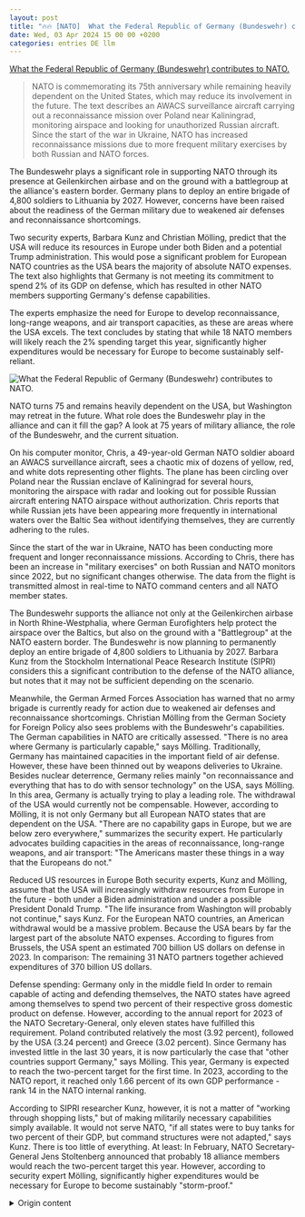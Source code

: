 ```yaml
---
layout: post
title: "🔥🔥 [NATO]  What the Federal Republic of Germany (Bundeswehr) contributes to NATO."
date: Wed, 03 Apr 2024 15 00 00 +0200
categories: entries DE llm
---
```

[ What the Federal Republic of Germany (Bundeswehr) contributes to NATO.](https://www.tagesschau.de/inland/bundeswehr-nato-75-jahre-100.html)

> NATO is commemorating its 75th anniversary while remaining heavily dependent on the United States, which may reduce its involvement in the future. The text describes an AWACS surveillance aircraft carrying out a reconnaissance mission over Poland near Kaliningrad, monitoring airspace and looking for unauthorized Russian aircraft. Since the start of the war in Ukraine, NATO has increased reconnaissance missions due to more frequent military exercises by both Russian and NATO forces. 

The Bundeswehr plays a significant role in supporting NATO through its presence at Geilenkirchen airbase and on the ground with a battlegroup at the alliance's eastern border. Germany plans to deploy an entire brigade of 4,800 soldiers to Lithuania by 2027. However, concerns have been raised about the readiness of the German military due to weakened air defenses and reconnaissance shortcomings.

Two security experts, Barbara Kunz and Christian Mölling, predict that the USA will reduce its resources in Europe under both Biden and a potential Trump administration. This would pose a significant problem for European NATO countries as the USA bears the majority of absolute NATO expenses. The text also highlights that Germany is not meeting its commitment to spend 2% of its GDP on defense, which has resulted in other NATO members supporting Germany's defense capabilities.

The experts emphasize the need for Europe to develop reconnaissance, long-range weapons, and air transport capacities, as these are areas where the USA excels. The text concludes by stating that while 18 NATO members will likely reach the 2% spending target this year, significantly higher expenditures would be necessary for Europe to become sustainably self-reliant.

![ What the Federal Republic of Germany (Bundeswehr) contributes to NATO.](https://images.tagesschau.de/image/1c97efe5-2486-4360-8de5-18352f7b59c4/AAABjqjeUok/AAABjcWen7M/16x9-1280/bundeswehr-nato-uebung-100.jpg)

 NATO turns 75 and remains heavily dependent on the USA, but Washington may retreat in the future. What role does the Bundeswehr play in the alliance and can it fill the gap? A look at 75 years of military alliance, the role of the Bundeswehr, and the current situation.

On his computer monitor, Chris, a 49-year-old German NATO soldier aboard an AWACS surveillance aircraft, sees a chaotic mix of dozens of yellow, red, and white dots representing other flights. The plane has been circling over Poland near the Russian enclave of Kaliningrad for several hours, monitoring the airspace with radar and looking out for possible Russian aircraft entering NATO airspace without authorization. Chris reports that while Russian jets have been appearing more frequently in international waters over the Baltic Sea without identifying themselves, they are currently adhering to the rules.

Since the start of the war in Ukraine, NATO has been conducting more frequent and longer reconnaissance missions. According to Chris, there has been an increase in "military exercises" on both Russian and NATO monitors since 2022, but no significant changes otherwise. The data from the flight is transmitted almost in real-time to NATO command centers and all NATO member states.

The Bundeswehr supports the alliance not only at the Geilenkirchen airbase in North Rhine-Westphalia, where German Eurofighters help protect the airspace over the Baltics, but also on the ground with a "Battlegroup" at the NATO eastern border. The Bundeswehr is now planning to permanently deploy an entire brigade of 4,800 soldiers to Lithuania by 2027. Barbara Kunz from the Stockholm International Peace Research Institute (SIPRI) considers this a significant contribution to the defense of the NATO alliance, but notes that it may not be sufficient depending on the scenario.

Meanwhile, the German Armed Forces Association has warned that no army brigade is currently ready for action due to weakened air defenses and reconnaissance shortcomings. Christian Mölling from the German Society for Foreign Policy also sees problems with the Bundeswehr's capabilities.  The German capabilities in NATO are critically assessed. "There is no area where Germany is particularly capable," says Mölling. Traditionally, Germany has maintained capacities in the important field of air defense. However, these have been thinned out by weapons deliveries to Ukraine. Besides nuclear deterrence, Germany relies mainly "on reconnaissance and everything that has to do with sensor technology" on the USA, says Mölling. In this area, Germany is actually trying to play a leading role. The withdrawal of the USA would currently not be compensable. However, according to Mölling, it is not only Germany but all European NATO states that are dependent on the USA. "There are no capability gaps in Europe, but we are below zero everywhere," summarizes the security expert. He particularly advocates building capacities in the areas of reconnaissance, long-range weapons, and air transport: "The Americans master these things in a way that the Europeans do not."

Reduced US resources in Europe
Both security experts, Kunz and Mölling, assume that the USA will increasingly withdraw resources from Europe in the future - both under a Biden administration and under a possible President Donald Trump. "The life insurance from Washington will probably not continue," says Kunz. For the European NATO countries, an American withdrawal would be a massive problem. Because the USA bears by far the largest part of the absolute NATO expenses. According to figures from Brussels, the USA spent an estimated 700 billion US dollars on defense in 2023. In comparison: The remaining 31 NATO partners together achieved expenditures of 370 billion US dollars.

Defense spending: Germany only in the middle field
In order to remain capable of acting and defending themselves, the NATO states have agreed among themselves to spend two percent of their respective gross domestic product on defense. However, according to the annual report for 2023 of the NATO Secretary-General, only eleven states have fulfilled this requirement. Poland contributed relatively the most (3.92 percent), followed by the USA (3.24 percent) and Greece (3.02 percent). Since Germany has invested little in the last 30 years, it is now particularly the case that "other countries support Germany," says Mölling. This year, Germany is expected to reach the two-percent target for the first time. In 2023, according to the NATO report, it reached only 1.66 percent of its own GDP performance - rank 14 in the NATO internal ranking.

According to SIPRI researcher Kunz, however, it is not a matter of "working through shopping lists," but of making militarily necessary capabilities simply available. It would not serve NATO, "if all states were to buy tanks for two percent of their GDP, but command structures were not adapted," says Kunz. There is too little of everything. At least: In February, NATO Secretary-General Jens Stoltenberg announced that probably 18 alliance members would reach the two-percent target this year. However, according to security expert Mölling, significantly higher expenditures would be necessary for Europe to become sustainably "storm-proof."

<details>
  <summary>Origin content</summary>
  ---
layout: post
title: "🔥🔥 [NATO] Was die Bundeswehr in der NATO leistet"
date: Wed, 03 Apr 2024 15:00:00 +0200
categories: entries DE
---
[Was die Bundeswehr in der NATO leistet](https://www.tagesschau.de/inland/bundeswehr-nato-75-jahre-100.html)

![Was die Bundeswehr in der NATO leistet](https://images.tagesschau.de/image/1c97efe5-2486-4360-8de5-18352f7b59c4/AAABjqjeUok/AAABjcWen7M/16x9-1280/bundeswehr-nato-uebung-100.jpg)

Die NATO wird 75 Jahre alt und ist nach wie vor maßgeblich auf die USA angewiesen. Doch Washington dürfte sich künftig zurückziehen. Welche Rolle spielt die ...

75 Jahre Militärbündnis Was die Bundeswehr in der NATO leistet Stand: 04.04.2024 13:04 Uhr

Die NATO wird 75 Jahre alt und ist nach wie vor maßgeblich auf die USA angewiesen. Doch Washington dürfte sich künftig zurückziehen. Welche Rolle spielt die Bundeswehr in der Allianz - und kann sie die Lücke füllen?

Von Tobias Dammers, WDR

Der Luftraum über der NATO-Ostgrenze sieht auf Chris' Computermonitor aus wie ein Durcheinander aus Dutzenden gelben, roten und weißen Punkten. Der 49-jährige deutsche NATO-Soldat sitzt in zehn Kilometern Höhe an Bord eines AWACS-Aufklärungsflugzeugs. Er trägt eine olivgrüne Uniform, Kappe und Brille. "Unsere Präsenz soll den Russen zeigen: Wir passen auf", sagt Chris.

Seit einigen Stunden kreist die Maschine über Polen, dicht an der russischen Enklave Kaliningrad. Die blinkenden Punkte zeigen andere Flugzeuge an: Zivile Maschinen, militärische Flugzeuge - auch russische. "Wir sehen alles, was fliegt", so Chris. Ihre Nachnamen nennen die Soldaten im Flugzeug nicht.

Die Monitore im AWACS zeigen alle Flugbewegungen in der Umgebung an.

Mehr NATO- Aufklärungsflüge

Zusammen mit 19 anderen NATO-Soldaten aus mehreren Nationen überwacht Chris per Radar den Luftraum - immer auf der Suche nach möglichen russischen Flugzeugen, die unerlaubt in den NATO-Luftraum eindringen. Hin und wieder würden russische Kampfjets über internationalen Gewässern der Ostsee auftauchen, ohne sich zu identifizieren, berichtet Chris. "Zurzeit halten sich aber alle an die Regeln", sagt er mit einem Blick auf die Punkte auf dem Monitor.

Seit dem Beginn des Krieges gegen die Ukraine fliegt die NATO häufigere und längere solcher Aufklärungseinsätze. Insgesamt seien seit 2022 im Baltikum mehr "militärische Übungen" auf den Monitoren zu sehen, beobachtet Chris - sowohl auf russischer, als auch auf NATO-Seite. Ansonsten sei aber keine große Veränderung festzustellen.

Die gesammelten Daten des Fluges fließen fast in Echtzeit an NATO-Kommandostellen und an alle NATO-Mitgliedsländer. Neben Chris sitzt ein kanadischer Soldat. Auch US-Amerikaner, Spanier, Portugiesen und Niederländer sind an Bord. Sie alle gehören zum Team der NATO Airbase in Geilenkirchen in Nordrhein-Westfalen - ein internationales Drehkreuz für die Luftaufklärung in Europa. "Die Flüge zeigen, dass wir zusammenstehen", so Chris.

Deutschland beteiligt sich maßgeblich bei Aufklärung und Flugabwehr.

NATO-Beiträge der Bundeswehr

Aber nicht nur in Geilenkirchen unterstützt die Bundeswehr das Militärbündnis. Deutsche Eurofighter helfen im Baltikum, den Luftraum zu schützen. Am Boden führt Deutschland eine von vier sogenannten "Battlegroups" an der NATO-Ostflanke. Dafür stellt sie in Litauen auch deutsche Kampftruppen. Bislang rotieren unterschiedliche Einheiten auf dieser Position.

Jetzt plant die Bundeswehr jedoch den nächsten Schritt: Die dauerhafte Verlegung einer kompletten deutschen Brigade mit 4.800 Soldaten nach Litauen. Bis 2027 soll die Truppe dort einsatzbereit sein.

Für Barbara Kunz vom Friedensforschungsinstitut SIPRI ist dies ein substanzieller Beitrag, den Deutschland derzeit zur Verteidigung des NATO-Bündnisses leistet. Je nach Szenario, auf das man sich vorbereite, "reicht das aber noch nicht", so Kunz. Darüber hinaus hatte der Deutsche Bundeswehrverband kürzlich gewarnt, dass derzeit keine einzige Heeresbrigade einsatzbereit sei.

Geschwächte Flugabwehr und Aufklärungsmängel

Auch Christian Mölling von der Deutschen Gesellschaft für Auswärtige Politik sieht die deutschen Fähigkeiten in der NATO kritisch. "Es gibt keinen Bereich, in dem Deutschland besonders leistungsfähig ist", so Mölling. Traditionell habe Deutschland im wichtigen Bereich der Flugabwehr Kapazitäten vorgehalten. Allerdings seien diese durch die Waffenlieferungen an die Ukraine ausgedünnt.

Neben der nuklearen Abschreckung stütze sich Deutschland vor allem "bei der Aufklärung und allem, was mit Sensorik zu tun hat" auf die USA, sagt Mölling. Dabei versuche Deutschland eigentlich gerade in diesem Bereich eine tragende Rolle zu spielen. Ein Wegfall der USA wäre zur Zeit nicht zu kompensieren.

Insgesamt sei aber nicht nur Deutschland, sondern alle europäischen NATO-Staaten von den USA abhängig, so Mölling. "Es gibt in Europa keine Fähigkeitslücken, sondern wir sind überall unterhalb des Nullpunktes", resümiert der Sicherheitsexperte. Er mahnt vor allem an, in Bereichen wie der Aufklärung, bei weitreichenden Waffen und im Lufttransport Kapazitäten aufzubauen: "Das beherrschen die Amerikaner in einer Art und Weise, wie sie die Europäer nicht beherrschen."

Weniger US-Ressourcen in Europa

Beide Sicherheitsexperten, Kunz und Mölling, gehen davon aus, dass die USA in Zukunft zunehmend Ressourcen aus Europa abziehen werden - sowohl unter einer Biden-Regierung als auch unter einem möglichen Präsidenten Donald Trump. "Die Lebensversicherung aus Washington wird so wahrscheinlich nicht weitergehen", sagt Kunz.

Für die europäischen NATO-Länder wäre ein amerikanischer Rückzug ein massives Problem. Denn den weitaus größten Teil der absoluten NATO-Ausgaben schultern die USA. Nach Angaben aus Brüssel gaben die USA 2023 geschätzt 700 Milliarden US-Dollar für Verteidigung aus. Zum Vergleich: Die restlichen 31 NATO-Partner zusammen erreichten Ausgaben von 370 Milliarden US-Dollar.

Verteidigungsausgaben: Deutschland nur im Mittelfeld

Um handlungs- und verteidigungsfähig zu bleiben, haben sich die NATO-Staaten vor Jahren darauf geeinigt, zwei Prozent des jeweiligen Bruttoinlandsprodukts für Verteidigung auszugeben. Der Jahresbericht für 2023 des NATO-Generalsekretärs zeigt allerdings, dass nur elf Staaten diese Vorgabe erfüllt haben. Den relativ gesehen größten Teil gab Polen aus (3,92 Prozent), gefolgt von den USA (3,24 Prozent) und Griechenland (3,02 Prozent).

Da Deutschland in den letzten 30 Jahren wenig investiert habe, sei es nun vor allem so, "dass andere Staaten Deutschland unterstützen", sagt Mölling. In diesem Jahr soll Deutschland zum ersten Mal das Zwei-Prozent-Ziel erreichen. 2023 erreichte es dem NATO-Bericht zufolge nur 1,66 Prozent der eigenen BIP-Leistung - Platz 14 im NATO-internen Ranking.

Angesichts der komplexen NATO-Planungsprozesse gehe es laut SIPRI-Forscherin Kunz aber nicht darum, "Einkaufslisten abzuarbeiten", sondern militärisch notwendige Fähigkeiten schlicht verfügbar zu machen. Der NATO sei nicht gedient, "wenn alle Staaten für zwei Prozent ihres BIP Panzer kaufen würden, aber Kommandostrukturen nicht angepasst werden", so Kunz. Es ist zu wenig von allem da.

Immerhin: Im Februar kündigte NATO-Generalsekretär Jens Stoltenberg an, dass im laufenden Jahr wohl 18 Bündnismitglieder das Zwei-Prozent-Ziel erreichen werden. Um Europa nachhaltig "sturmfest" zu machen, seien allerdings noch höhere Ausgaben notwendig, sagt Sicherheitsexperte Mölling.


</details>
